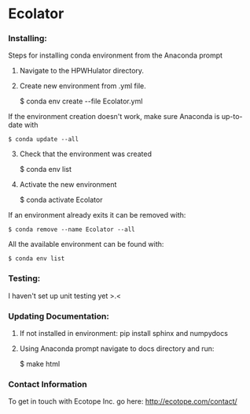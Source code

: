 # Ecolator 	

### Installing:
Steps for installing conda environment from the Anaconda prompt
1. Navigate to the HPWHulator directory.
2. Create new environment from .yml file.

	$ conda env create --file Ecolator.yml

If the environment creation doesn't work, make sure Anaconda is up-to-date with

    $ conda update --all

3. Check that the environment was created

	$ conda env list

4. Activate the new environment

	$ conda activate Ecolator

If an environment already exits it can be removed with:

	$ conda remove --name Ecolator --all


All the available environment can be found with:

	$ conda env list

### Testing:
I haven't set up unit testing yet >.<
<!-- From the parent directory in Anaconda prompt and type

	$ python -m pytest -->

### Updating Documentation:
1. If not installed in environment: pip install sphinx and numpydocs
2. Using Anaconda prompt navigate to docs directory and run:

	$ make html

### Contact Information
To get in touch with Ecotope Inc. go here: http://ecotope.com/contact/